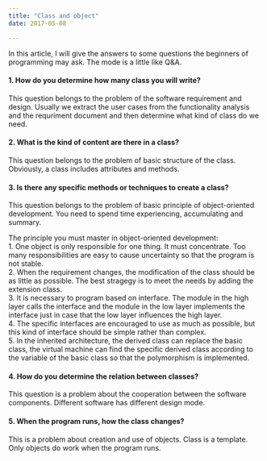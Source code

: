 ```yaml
---
title: "Class and object"
date: 2017-05-08

---
```



In this article, I will give the answers to some questions the beginners of programming may ask. The mode is a little like Q&A.

#### 1. **How do you determine how many class you will write?**  
This question belongs to the problem of the software requirement and design. Usually we extract the user cases from the functionality analysis and the requriment document and then determine what kind of class do we need.

#### 2. **What is the kind of content are there in a class?**  
This question belongs to the problem of basic structure of the class. Obviously, a class includes attributes and methods.


#### 3. **Is there any specific methods or techniques to create a class?**  
This question belongs to the problem of basic principle of object-oriented development. You need to spend time experiencing, accumulating and summary.  

The principle you must master in object-oriented development:  
    1. One object is only responsible for one thing. It must concentrate. Too many responsibilities are easy to cause uncertainty so that the program is not stable.  
    2. When the requirement changes, the modification of the class should be as little as possible. The best stragegy is to meet the needs by adding the extension class.  
    3. It is necessary to program based on interface. The module in the high layer calls the interface and the module in the low layer implements the interface just in case that the low layer influences the high layer.  
    4. The specific interfaces are encouraged to use as much as possible, but this kind of interface should be simple rather than complex.  
    5. In the inherited architecture, the derived class can replace the basic class, the virtual machine can find the specific derived class according to the variable of the basic class so that the polymorphism is implemented.
    
#### 4. **How do you determine the relation between classes?**  
This question is a problem about the cooperation between the software components. Different software has different design mode.



#### 5. **When the program runs, how the class changes?**  
This is a problem about creation and use of objects. Class is a template. Only objects do work when the program runs.


